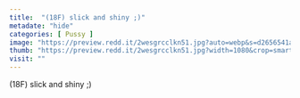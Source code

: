 ```yaml
---
title:  "(18F) slick and shiny ;)"
metadate: "hide"
categories: [ Pussy ]
image: "https://preview.redd.it/2wesgrcclkn51.jpg?auto=webp&s=d2656541a787fa09704b9f95e2844a1ddcbe88ab"
thumb: "https://preview.redd.it/2wesgrcclkn51.jpg?width=1080&crop=smart&auto=webp&s=2d871a97ec15af86ab7dff8c01e1f6500d831708"
visit: ""
---
```

(18F) slick and shiny ;)
